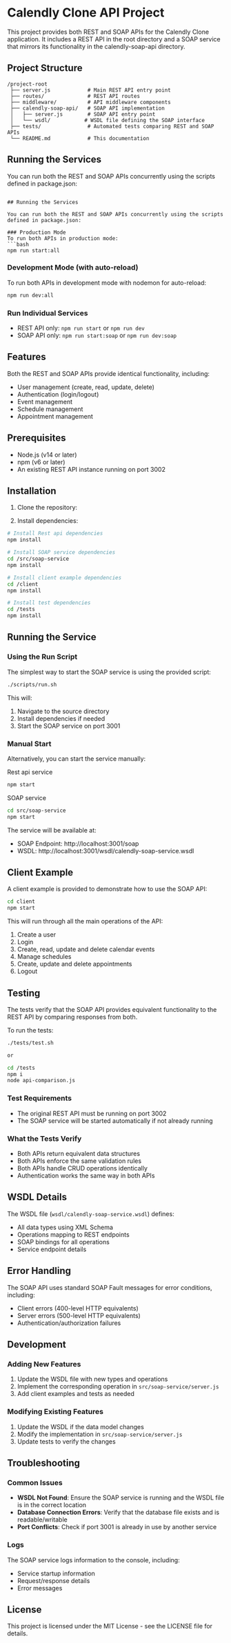 # Calendly Clone API Project

This project provides both REST and SOAP APIs for the Calendly Clone application. It includes a REST API in the root directory and a SOAP service that mirrors its functionality in the calendly-soap-api directory.

## Project Structure

```
/project-root
 ├── server.js            # Main REST API entry point
 ├── routes/              # REST API routes
 ├── middleware/          # API middleware components
 ├── calendly-soap-api/   # SOAP API implementation
 │   ├── server.js        # SOAP API entry point
 │   └── wsdl/           # WSDL file defining the SOAP interface
 ├── tests/               # Automated tests comparing REST and SOAP APIs
 └── README.md            # This documentation
```

## Running the Services

You can run both the REST and SOAP APIs concurrently using the scripts defined in package.json:
```

## Running the Services

You can run both the REST and SOAP APIs concurrently using the scripts defined in package.json:

### Production Mode
To run both APIs in production mode:
```bash
npm run start:all
```

### Development Mode (with auto-reload)
To run both APIs in development mode with nodemon for auto-reload:
```bash
npm run dev:all
```

### Run Individual Services
- REST API only: `npm run start` or `npm run dev`
- SOAP API only: `npm run start:soap` or `npm run dev:soap`

## Features

Both the REST and SOAP APIs provide identical functionality, including:

- User management (create, read, update, delete)
- Authentication (login/logout)
- Event management
- Schedule management
- Appointment management

## Prerequisites

- Node.js (v14 or later)
- npm (v6 or later)
- An existing REST API instance running on port 3002

## Installation

1. Clone the repository:

2. Install dependencies:

```bash
# Install Rest api dependencies
npm install

# Install SOAP service dependencies
cd /src/soap-service
npm install

# Install client example dependencies
cd /client
npm install

# Install test dependencies
cd /tests
npm install

```

## Running the Service

### Using the Run Script

The simplest way to start the SOAP service is using the provided script:

```bash
./scripts/run.sh
```

This will:
1. Navigate to the source directory
2. Install dependencies if needed
3. Start the SOAP service on port 3001

### Manual Start

Alternatively, you can start the service manually:

Rest api service

```bash
npm start

```
SOAP service
```bash
cd src/soap-service
npm start

```

The service will be available at:
- SOAP Endpoint: http://localhost:3001/soap
- WSDL: http://localhost:3001/wsdl/calendly-soap-service.wsdl

## Client Example

A client example is provided to demonstrate how to use the SOAP API:

```bash
cd client
npm start
```

This will run through all the main operations of the API:
1. Create a user
2. Login
3. Create, read, update and delete calendar events
4. Manage schedules
5. Create, update and delete appointments
6. Logout

## Testing

The tests verify that the SOAP API provides equivalent functionality to the REST API by comparing responses from both.

To run the tests:

```bash
./tests/test.sh

or

cd /tests
npm i
node api-comparison.js
```

### Test Requirements

- The original REST API must be running on port 3002
- The SOAP service will be started automatically if not already running

### What the Tests Verify

- Both APIs return equivalent data structures
- Both APIs enforce the same validation rules
- Both APIs handle CRUD operations identically
- Authentication works the same way in both APIs

## WSDL Details

The WSDL file (`wsdl/calendly-soap-service.wsdl`) defines:

- All data types using XML Schema
- Operations mapping to REST endpoints
- SOAP bindings for all operations
- Service endpoint details

## Error Handling

The SOAP API uses standard SOAP Fault messages for error conditions, including:

- Client errors (400-level HTTP equivalents)
- Server errors (500-level HTTP equivalents)
- Authentication/authorization failures

## Development

### Adding New Features

1. Update the WSDL file with new types and operations
2. Implement the corresponding operation in `src/soap-service/server.js`
3. Add client examples and tests as needed

### Modifying Existing Features

1. Update the WSDL if the data model changes
2. Modify the implementation in `src/soap-service/server.js`
3. Update tests to verify the changes

## Troubleshooting

### Common Issues

- **WSDL Not Found**: Ensure the SOAP service is running and the WSDL file is in the correct location
- **Database Connection Errors**: Verify that the database file exists and is readable/writable
- **Port Conflicts**: Check if port 3001 is already in use by another service

### Logs

The SOAP service logs information to the console, including:
- Service startup information
- Request/response details
- Error messages

## License

This project is licensed under the MIT License - see the LICENSE file for details.